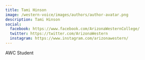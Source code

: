 ```yaml
---
title: Tami Hinson
image: /western-voice/images/authors/author-avatar.png
description: Tami Hinson
social:
  facebook: https://www.facebook.com/ArizonaWesternCollege/
  twitter: https://twitter.com/ArizonaWestern
  instagram: https://www.instagram.com/arizonawestern/
---
```


AWC Student